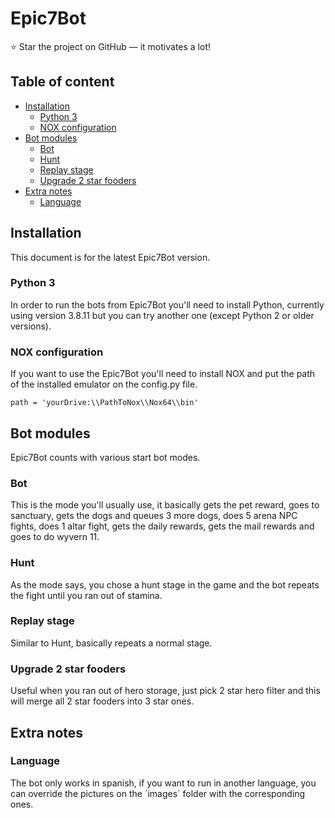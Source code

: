 # Epic7Bot

:star: Star the project on GitHub — it motivates a lot!

## Table of content

- [Installation](#installation)
    - [Python 3](#python-3)
    - [NOX configuration](#nox-configuration)
- [Bot modules](#bot-modules)
    - [Bot](#bot)
    - [Hunt](#hunt)
    - [Replay stage](#replay-stage)
    - [Upgrade 2 star fooders](#upgrade-2-star-fooders)
- [Extra notes](#extra-notes)
    - [Language](#language)

## Installation

This document is for the latest Epic7Bot version.

### Python 3

In order to run the bots from Epic7Bot you'll need to install Python, currently using version 3.8.11 but you can try another one (except Python 2 or older versions).

### NOX configuration

If you want to use the Epic7Bot you'll need to install NOX and put the path of the installed emulator on the config.py file.

`path = 'yourDrive:\\PathToNox\\Nox64\\bin'`

## Bot modules

Epic7Bot counts with various start bot modes.

### Bot

This is the mode you'll usually use, it basically gets the pet reward, goes to sanctuary, gets the dogs and queues 3 more dogs, does 5 arena NPC fights, does 1 altar fight, gets the daily rewards, gets the mail rewards and goes to do wyvern 11.

### Hunt

As the mode says, you chose a hunt stage in the game and the bot repeats the fight until you ran out of stamina.

### Replay stage

Similar to Hunt, basically repeats a normal stage.

### Upgrade 2 star fooders

Useful when you ran out of hero storage, just pick 2 star hero filter and this will merge all 2 star fooders into 3 star ones.

## Extra notes

### Language

The bot only works in spanish, if you want to run in another language, you can override the pictures on the ´images´ folder with the corresponding ones.



